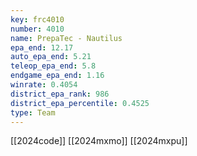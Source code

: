 ```yaml
---
key: frc4010
number: 4010
name: PrepaTec - Nautilus
epa_end: 12.17
auto_epa_end: 5.21
teleop_epa_end: 5.8
endgame_epa_end: 1.16
winrate: 0.4054
district_epa_rank: 986
district_epa_percentile: 0.4525
type: Team
---
```

[[2024code]]
[[2024mxmo]]
[[2024mxpu]]
